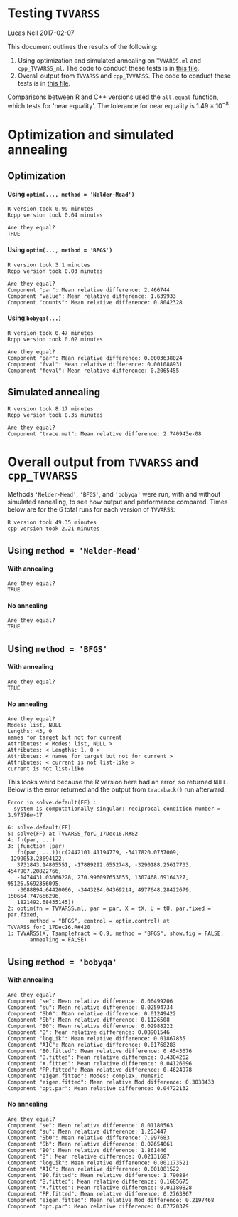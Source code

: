 Testing `TVVARSS`
================
Lucas Nell
2017-02-07

This document outlines the results of the following:

1.  Using optimization and simulated annealing on `TVVARSS.ml` and `cpp_TVVARSS_ml`. The code to conduct these tests is in [this file](./test_files/TVVARSS.ml_testing.R).
2.  Overall output from `TVVARSS` and `cpp_TVVARSS`. The code to conduct these tests is in [this file](./test_files/TVVARSS_testing.R).

Comparisons between R and C++ versions used the `all.equal` function, which tests for 'near equality'. The tolerance for near equality is 1.49 × 10<sup>−8</sup>.

Optimization and simulated annealing
====================================

Optimization
------------

#### Using `optim(..., method = 'Nelder-Mead')`

    R version took 0.99 minutes
    Rcpp version took 0.04 minutes

    Are they equal?
    TRUE

#### Using `optim(..., method = 'BFGS')`

    R version took 3.1 minutes
    Rcpp version took 0.03 minutes

    Are they equal?
    Component "par": Mean relative difference: 2.466744
    Component "value": Mean relative difference: 1.639933
    Component "counts": Mean relative difference: 0.8042328

#### Using `bobyqa(...)`

    R version took 0.47 minutes
    Rcpp version took 0.02 minutes

    Are they equal?
    Component "par": Mean relative difference: 0.0003638024
    Component "fval": Mean relative difference: 0.001088931
    Component "feval": Mean relative difference: 0.2065455

Simulated annealing
-------------------

    R version took 8.17 minutes
    Rcpp version took 0.35 minutes

    Are they equal?
    Component "trace.mat": Mean relative difference: 2.740943e-08

Overall output from `TVVARSS` and `cpp_TVVARSS`
===============================================

Methods `'Nelder-Mead'`, `'BFGS'`, and `'bobyqa'` were run, with and without simulated annealing, to see how output and performance compared. Times below are for the 6 total runs for each version of `TVVARSS`:

    R version took 49.35 minutes
    cpp version took 2.21 minutes

Using `method = 'Nelder-Mead'`
------------------------------

#### With annealing

    Are they equal?
    TRUE

#### No annealing

    Are they equal?
    TRUE

Using `method = 'BFGS'`
-----------------------

#### With annealing

    Are they equal?
    TRUE

#### No annealing

    Are they equal?
    Modes: list, NULL
    Lengths: 43, 0
    names for target but not for current
    Attributes: < Modes: list, NULL >
    Attributes: < Lengths: 1, 0 >
    Attributes: < names for target but not for current >
    Attributes: < current is not list-like >
    current is not list-like

This looks weird because the R version here had an error, so returned `NULL`. Below is the error returned and the output from `traceback()` run afterward:

    Error in solve.default(FF) : 
      system is computationally singular: reciprocal condition number = 3.97576e-17

    6: solve.default(FF)
    5: solve(FF) at TVVARSS_forC_17Dec16.R#82
    4: fn(par, ...)
    3: (function (par) 
       fn(par, ...))(c(2442101.41194779, -3417820.0737009, -1299053.23694122, 
       3731843.14805551, -17889292.6552748, -3290188.25617733, 4547907.20822766, 
       -1474431.03066228, 270.996097653055, 1307468.69164327, 95126.5692356095, 
       -3088894.64420066, -3443284.04369214, 4977648.28422679, 150664.747666296, 
       1821492.68435145))
    2: optim(fn = TVVARSS.ml, par = par, X = tX, U = tU, par.fixed = par.fixed, 
           method = "BFGS", control = optim.control) at TVVARSS_forC_17Dec16.R#420
    1: TVVARSS(X, Tsamplefract = 0.9, method = "BFGS", show.fig = FALSE, 
           annealing = FALSE)

Using `method = 'bobyqa'`
-------------------------

#### With annealing

    Are they equal?
    Component "se": Mean relative difference: 0.06499206
    Component "su": Mean relative difference: 0.02594734
    Component "Sb0": Mean relative difference: 0.01249422
    Component "Sb": Mean relative difference: 0.1126508
    Component "B0": Mean relative difference: 0.02988222
    Component "B": Mean relative difference: 0.08901546
    Component "logLik": Mean relative difference: 0.01867835
    Component "AIC": Mean relative difference: 0.01768283
    Component "B0.fitted": Mean relative difference: 0.4543676
    Component "B.fitted": Mean relative difference: 0.4304262
    Component "X.fitted": Mean relative difference: 0.04126096
    Component "PP.fitted": Mean relative difference: 0.4624978
    Component "eigen.fitted": Modes: complex, numeric
    Component "eigen.fitted": Mean relative Mod difference: 0.3038433
    Component "opt.par": Mean relative difference: 0.04722132

#### No annealing

    Are they equal?
    Component "se": Mean relative difference: 0.01180563
    Component "su": Mean relative difference: 1.253447
    Component "Sb0": Mean relative difference: 7.997683
    Component "Sb": Mean relative difference: 0.02654061
    Component "B0": Mean relative difference: 1.861446
    Component "B": Mean relative difference: 0.02131687
    Component "logLik": Mean relative difference: 0.001173521
    Component "AIC": Mean relative difference: 0.001081522
    Component "B0.fitted": Mean relative difference: 1.790884
    Component "B.fitted": Mean relative difference: 0.1685675
    Component "X.fitted": Mean relative difference: 0.01180828
    Component "PP.fitted": Mean relative difference: 0.2763867
    Component "eigen.fitted": Mean relative Mod difference: 0.2197468
    Component "opt.par": Mean relative difference: 0.07720379
